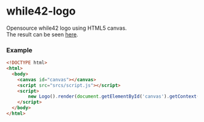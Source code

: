 # while42-logo
Opensource while42 logo using HTML5 canvas.  
The result can be seen [here](http://kytwb.github.io/while42-logo/).

### Example

``` html
<!DOCTYPE html>
<html>
  <body>
    <canvas id="canvas"></canvas>
    <script src="srcs/script.js"></script>
    <script>
        new Logo().render(document.getElementById('canvas').getContext('2d'));
    </script>
  </body>
</html>

```
